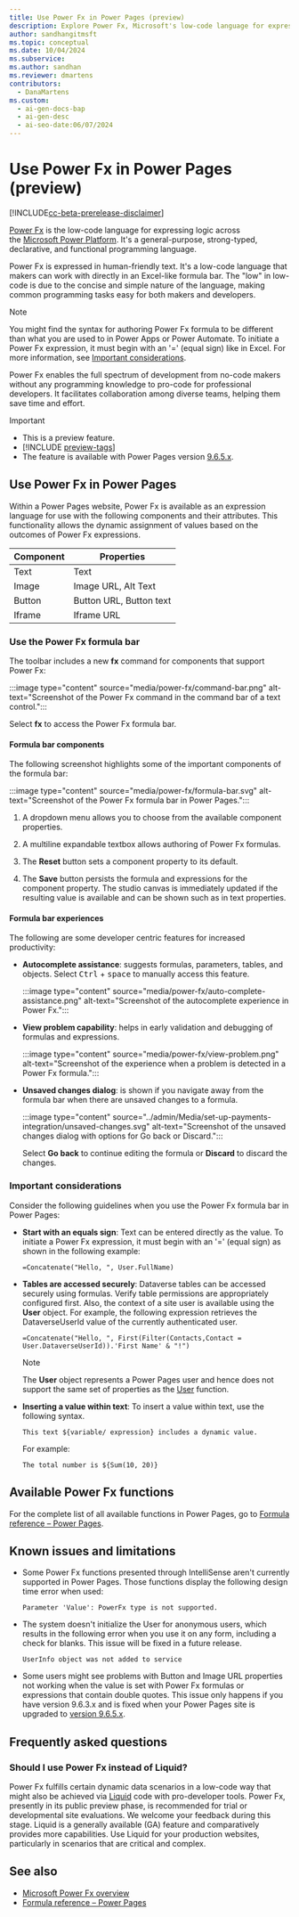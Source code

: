 ```yaml
---
title: Use Power Fx in Power Pages (preview)
description: Explore Power Fx, Microsoft's low-code language for expressing logic across the Power Platform, now available in Power Pages.
author: sandhangitmsft
ms.topic: conceptual
ms.date: 10/04/2024
ms.subservice:
ms.author: sandhan
ms.reviewer: dmartens
contributors:
  - DanaMartens
ms.custom:
  - ai-gen-docs-bap
  - ai-gen-desc
  - ai-seo-date:06/07/2024
---
```


# Use Power Fx in Power Pages (preview)

[!INCLUDE[cc-beta-prerelease-disclaimer](../includes/cc-beta-prerelease-disclaimer.md)]

[Power Fx](/power-platform/power-fx/overview) is the low-code language for expressing logic across the [Microsoft Power Platform](/power-platform). It's a general-purpose, strong-typed, declarative, and functional programming language.

Power Fx is expressed in human-friendly text. It's a low-code language that makers can work with directly in an Excel-like formula bar. The "low" in low-code is due to the concise and simple nature of the language, making common programming tasks easy for both makers and developers.

> [!NOTE]
> You might find the syntax for authoring Power Fx formula to be different than what you are used to in Power Apps or Power Automate. To initiate a Power Fx expression, it must begin with an '=' (equal sign) like in Excel. For more information, see [Important considerations](#important-considerations).

Power Fx enables the full spectrum of development from no-code makers without any programming knowledge to pro-code for professional developers. It facilitates collaboration among diverse teams, helping them save time and effort.

> [!IMPORTANT]
>
> - This is a preview feature.
> - [!INCLUDE [preview-tags](../includes/cc-preview-features-definition.md)]
> - The feature is available with Power Pages version [9.6.5.x](/power-platform/released-versions/portals/pagesversion965x).

## Use Power Fx in Power Pages

Within a Power Pages website, Power Fx is available as an expression language for use with the following components and their attributes. This functionality allows the dynamic assignment of values based on the outcomes of Power Fx expressions.

|Component  |Properties  |
|---------|---------|
|Text     |     Text    |
|Image     |    Image URL, Alt Text     |
|Button     |   Button URL, Button text      |
|Iframe     |     Iframe URL   |

### Use the Power Fx formula bar

The toolbar includes a new **fx** command for components that support Power Fx:

:::image type="content" source="media/power-fx/command-bar.png" alt-text="Screenshot of the Power Fx command in the command bar of a text control.":::

Select **fx** to access the Power Fx formula bar.

#### Formula bar components

The following screenshot highlights some of the important components of the formula bar:

:::image type="content" source="media/power-fx/formula-bar.svg" alt-text="Screenshot of the Power Fx formula bar in Power Pages.":::

1. A dropdown menu allows you to choose from the available component properties.

1. A multiline expandable textbox allows authoring of Power Fx formulas.

1. The **Reset** button sets a component property to its default.

1. The **Save** button persists the formula and expressions for the component property. The studio canvas is immediately updated if the resulting value is available and can be shown such as in text properties.

#### Formula bar experiences

The following are some developer centric features for increased productivity:

- **Autocomplete assistance**: suggests formulas, parameters, tables, and objects. Select <kbd>Ctrl</kbd> + <kbd>space</kbd> to manually access this feature.

    :::image type="content" source="media/power-fx/auto-complete-assistance.png" alt-text="Screenshot of the autocomplete experience in Power Fx.":::

- **View problem capability**: helps in early validation and debugging of formulas and expressions.

    :::image type="content" source="media/power-fx/view-problem.png" alt-text="Screenshot of the experience when a problem is detected in a Power Fx formula.":::

- **Unsaved changes dialog**: is shown if you navigate away from the formula bar when there are unsaved changes to a formula.

    :::image type="content" source="../admin/Media/set-up-payments-integration/unsaved-changes.svg" alt-text="Screenshot of the unsaved changes dialog with options for Go back or Discard.":::

    Select **Go back** to continue editing the formula or **Discard** to discard the changes.  

### Important considerations

Consider the following guidelines when you use the Power Fx formula bar in Power Pages:

- **Start with an equals sign**: Text can be entered directly as the value. To initiate a Power Fx expression, it must begin with an '=' (equal sign) as shown in the following example:

    ```power-fx
    =Concatenate("Hello, ", User.FullName)
    ```

- **Tables are accessed securely**: Dataverse tables can be accessed securely using formulas. Verify table permissions are appropriately configured first. Also, the context of a site user is available using the **User** object. For example, the following expression retrieves the DataverseUserId value of the currently authenticated user.

    ```power-fx
    =Concatenate("Hello, ", First(Filter(Contacts,Contact = User.DataverseUserId)).'First Name' & "!")
    ```

    > [!NOTE]
    > The **User** object represents a Power Pages user and hence does not support the same set of properties as the [User](/power-platform/power-fx/reference/function-user) function.

- **Inserting a value within text**: To insert a value within text, use the following syntax.

    ```power-fx
    This text ${variable/ expression} includes a dynamic value.
    ```

    For example:  

    ```power-fx
    The total number is ${Sum(10, 20)}
    ```

## Available Power Fx functions

For the complete list of all available functions in Power Pages, go to [Formula reference – Power Pages](/power-platform/power-fx/formula-reference-power-pages).

## Known issues and limitations

- Some Power Fx functions presented through IntelliSense aren't currently supported in Power Pages. Those functions display the following design time error when used:

    `Parameter 'Value': PowerFx type is not supported.`

- The system doesn't initialize the User for anonymous users, which results in the following error when you use it on any form, including a check for blanks. This issue will be fixed in a future release.

     `UserInfo object was not added to service`

- Some users might see problems with Button and Image URL properties not working when the value is set with Power Fx formulas or expressions that contain double quotes. This issue only happens if you have version 9.6.3.x and is fixed when your Power Pages site is upgraded to [version 9.6.5.x](/power-platform/released-versions/portals/pagesversion965x).

## Frequently asked questions

### Should I use Power Fx instead of Liquid?

Power Fx fulfills certain dynamic data scenarios in a low-code way that might also be achieved via [Liquid](liquid-overview.md) code with pro-developer tools. Power Fx, presently in its public preview phase, is recommended for trial or developmental site evaluations. We welcome your feedback during this stage. Liquid is a generally available (GA) feature and comparatively provides more capabilities. Use Liquid for your production websites, particularly in scenarios that are critical and complex.

## See also

- [Microsoft Power Fx overview](/power-platform/power-fx/overview)
- [Formula reference – Power Pages](/power-platform/power-fx/formula-reference-power-pages)
